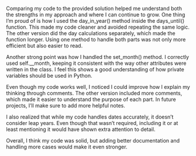 Comparing my code to the provided solution helped me understand both the strengths in my approach and where I can continue to grow. One thing I’m proud of is how I used the day_in_year() method inside the days_until() function. This made my code cleaner and avoided repeating the same logic. The other version did the day calculations separately, which made the function longer. Using one method to handle both parts was not only more efficient but also easier to read.

Another strong point was how I handled the set_month() method. I correctly used self.__month, keeping it consistent with the way other attributes were written in the class. I feel this shows a good understanding of how private variables should be used in Python.

Even though my code works well, I noticed I could improve how I explain my thinking through comments. The other version included more comments, which made it easier to understand the purpose of each part. In future projects, I’ll make sure to add more helpful notes.

I also realized that while my code handles dates accurately, it doesn’t consider leap years. Even though that wasn’t required, including it or at least mentioning it would have shown extra attention to detail.

Overall, I think my code was solid, but adding better documentation and handling more cases would make it even stronger.